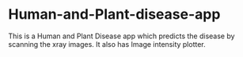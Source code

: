 # Human-and-Plant-disease-app
This is a Human and Plant Disease app which predicts the disease by scanning the xray images. It also has Image intensity plotter.
